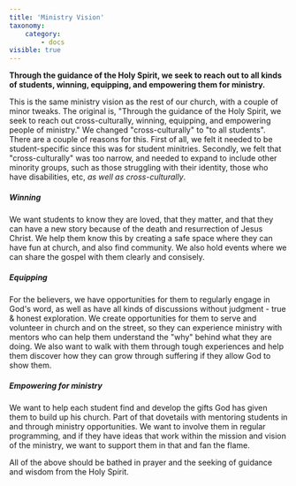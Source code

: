 ```yaml
---
title: 'Ministry Vision'
taxonomy:
    category:
        - docs
visible: true
---
```


**Through the guidance of the Holy Spirit, we seek to reach out to all kinds of students, winning, equipping, and empowering them for ministry.**

This is the same ministry vision as the rest of our church, with a couple of minor tweaks. The original is, "Through the guidance of the Holy Spirit, we seek to reach out cross-culturally, winning, equipping, and empowering people of ministry." 
We changed "cross-culturally" to "to all students". There are a couple of reasons for this. First of all, we felt it needed to be student-specific since this was for student minitries. Secondly, we felt that "cross-culturally" was too narrow, and needed to expand to include other minority groups, such as those struggling with their identity, those who have disabilities, etc, _as well as cross-culturally_.

##### Winning
We want students to know they are loved, that they matter, and that they can have a new story because of the death and resurrection of Jesus Christ. We help them know this by creating a safe space where they can have fun at church, and also find community. We also hold events where we can share the gospel with them clearly and consisely.

##### Equipping 
For the believers, we have opportunities for them to regularly engage in God's word, as well as have all kinds of discussions without judgment - true & honest exploration. We create opportunities for them to serve and volunteer in church and on the street, so they can experience ministry with mentors who can help them understand the "why" behind what they are doing. We also want to walk with them through tough experiences and help them discover how they can grow through suffering if they allow God to show them.

##### Empowering for ministry
We want to help each student find and develop the gifts God has given them to build up his church. Part of that dovetails with mentoring students in and through ministry opportunities. We want to involve them in regular programming, and if they have ideas that work within the mission and vision of the ministry, we want to support them in that and fan the flame.

All of the above should be bathed in prayer and the seeking of guidance and wisdom from the Holy Spirit.






















